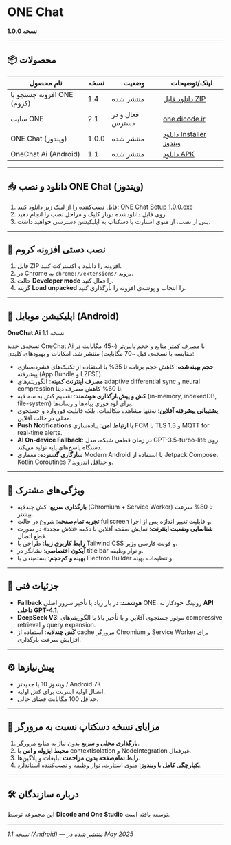 # ONE Chat

**نسخه 1.0.0**

---

## 📦 محصولات

| نام محصول                  | نسخه  | وضعیت           | لینک/توضیحات                                                                                                                  |
| -------------------------- | ----- | --------------- | ----------------------------------------------------------------------------------------------------------------------------- |
| افزونه جستجو با ONE (کروم) | 1.4   | منتشر شده       | [دانلود فایل ZIP](https://github.com/mcodersir/One-Studio/raw/refs/heads/main/Google-Chrome-extension/onesearch-1-4.zip)      |
| سایت ONE                   | 2.1   | فعال و در دسترس | [one.dicode.ir](https://one.dicode.ir/)                                                                                       |
| ONE Chat (ویندوز)          | 1.0.0 | منتشر شده       | [دانلود Installer ویندوز](https://github.com/mcodersir/One-Studio/raw/refs/heads/main/app-win/ONE%20Chat%20Setup%201.0.0.exe) |
| OneChat Ai (Android)       | 1.1   | منتشر شده       | [دانلود APK](https://github.com/mcodersir/One-Studio/raw/refs/heads/main/app-Android/OneChatAi-V1-1.apk)                      |

---

## 📥 دانلود و نصب ONE Chat (ویندوز)

1. فایل نصب‌کننده را از لینک زیر دانلود کنید:
   [ONE Chat Setup 1.0.0.exe](https://github.com/mcodersir/One-Studio/raw/refs/heads/main/app-win/ONE%20Chat%20Setup%201.0.0.exe)
2. روی فایل دانلود‌شده دوبار کلیک و مراحل نصب را انجام دهید.
3. پس از نصب، از منوی استارت یا دسکتاپ به اپلیکیشن دسترسی خواهید داشت.

---

## 🔌 نصب دستی افزونه کروم

1. فایل ZIP افزونه را دانلود و اکسترکت کنید.
2. در Chrome به `chrome://extensions/` بروید.
3. حالت **Developer mode** را فعال کنید.
4. گزینه **Load unpacked** را انتخاب و پوشه‌ی افزونه را بارگذاری کنید.

---

## 📱 اپلیکیشن موبایل (Android)

**OneChat Ai** نسخه 1.1

نسخه‌ی جدید OneChat Ai با مصرف کمتر منابع و حجم پایین‌تر (\~45 مگابایت در مقایسه با نسخه‌ی قبل \~70 مگابایت) منتشر شد. امکانات و بهبودهای کلیدی:

* **حجم بهینه‌شده**: کاهش حجم برنامه تا 35% با استفاده از تکنیک‌های فشرده‌سازی پیشرفته (App Bundle و LZFSE).
* **مصرف اینترنت کمینه**: الگوریتم‌های adaptive differential sync و neural compression تا 60% کاهش مصرف دیتا.
* **کش و پیش‌بارگذاری هوشمند**: تقسیم کش به سه لایه (in-memory, indexedDB, file-system) برای لود فوری پیام‌ها و رسانه‌ها.
* **پشتیبانی پیشرفته آفلاین**: نه‌تنها مشاهده مکالمات، بلکه قابلیت فوروارد و جستجوی محلی در حالت آفلاین.
* **Push Notifications با ارتباط امن**: پیاده‌سازی FCM با TLS 1.3 و MQTT for real-time alerts.
* **AI On-device Fallback**: در زمان قطعی شبکه، مدل GPT-3.5-turbo-lite روی دستگاه پاسخ‌های پایه تولید می‌کند.
* **سازگاری گسترده**: معماری Modern Android با استفاده از Jetpack Compose، Kotlin Coroutines و حداقل اندروید 7.

---

## 🚀 ویژگی‌های مشترک

* **بارگذاری سریع**: کش چندلایه (Chromium + Service Worker) تا 80% سرعت بیشتر.
* **تجربه تمام‌صفحه**: شروع در حالت fullscreen و قابلیت تغییر اندازه پس از اجرا.
* **شناسایی وضعیت اینترنت**: نمایش صفحه آفلاین با دکمه «تلاش مجدد» در صورت قطع اتصال.
* **رابط کاربری زیبا**: طراحی با Tailwind CSS و فونت فارسی وزیر.
* **آیکون اختصاصی**: نشانگر در title bar و نوار وظیفه.
* **بهینه و کم‌حجم**: بسته‌بندی با Electron Builder و تنظیمات بهینه.

---

## 🔧 جزئیات فنی

* **Fallback هوشمند**: در بار زیاد یا تأخیر سرور اصلی ONE، روتینگ خودکار به **API داخلی GPT-4.1**.
* **DeepSeek V3**: موتور جستجوی آفلاین و با تأخیر بالا با الگوریتم‌های compressive retrieval و query expansion.
* **کَش چندلایه**: استفاده از cache مرورگر Chromium و Service Worker برای افزایش سرعت بارگذاری.

---

## ⚙️ پیش‌نیازها

* ویندوز 10 یا جدیدتر / Android 7+
* اتصال اولیه اینترنت برای کش اولیه.
* حداقل 100 مگابایت فضای خالی.

---

## 🎉 مزایای نسخه دسکتاپ نسبت به مرورگر

1. **بارگذاری محلی و سریع** بدون نیاز به منابع مرورگر.
2. **محیط ایزوله و امن** با contextIsolation و NodeIntegration غیرفعال.
3. **رابط تمام‌صفحه بدون مزاحمت** تبلیغات و پلاگین‌ها.
4. **یکپارچگی کامل با ویندوز**: منوی استارت، نوار وظیفه و نصب‌کننده استاندارد.

---

## 🛠️ درباره سازندگان

این مجموعه توسط **Dicode and One Studio** توسعه یافته است.

---

*نسخه 1.1 (Android) — منتشر شده در May 2025*
